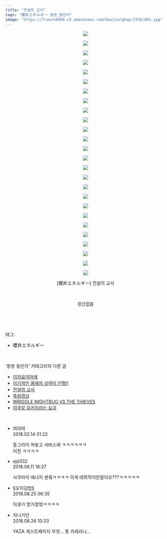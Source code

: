 ```yaml
---
title: "전설의 교사"
tags: "櫻井エネルギー 동방_동인지"
image: "https://franch4569.s3.amazonaws.com/doujin/ghap/2336/001.jpg"
---
```

<div class="article">
<p style="text-align: center; clear: none; float: none;"><img src="{{ site.imgserver2 }}/ghap/2336/001.jpg"/></p>
<p style="text-align: center; clear: none; float: none;"><img src="{{ site.imgserver2 }}/ghap/2336/002.jpg"/></p>
<p style="text-align: center; clear: none; float: none;"><img src="{{ site.imgserver2 }}/ghap/2336/003.jpg"/></p>
<p style="text-align: center; clear: none; float: none;"><img src="{{ site.imgserver2 }}/ghap/2336/004.jpg"/></p>
<p style="text-align: center; clear: none; float: none;"><img src="{{ site.imgserver2 }}/ghap/2336/005.jpg"/></p>
<p style="text-align: center; clear: none; float: none;"><img src="{{ site.imgserver2 }}/ghap/2336/006.jpg"/></p>
<p style="text-align: center; clear: none; float: none;"><img src="{{ site.imgserver2 }}/ghap/2336/007.jpg"/></p>
<p style="text-align: center; clear: none; float: none;"><img src="{{ site.imgserver2 }}/ghap/2336/008.jpg"/></p>
<p style="text-align: center; clear: none; float: none;"><img src="{{ site.imgserver2 }}/ghap/2336/009.jpg"/></p>
<p style="text-align: center; clear: none; float: none;"><img src="{{ site.imgserver2 }}/ghap/2336/010.jpg"/></p>
<p style="text-align: center; clear: none; float: none;"><img src="{{ site.imgserver2 }}/ghap/2336/011.jpg"/></p>
<p style="text-align: center; clear: none; float: none;"><img src="{{ site.imgserver2 }}/ghap/2336/012.jpg"/></p>
<p style="text-align: center; clear: none; float: none;"><img src="{{ site.imgserver2 }}/ghap/2336/013.jpg"/></p>
<p style="text-align: center; clear: none; float: none;"><img src="{{ site.imgserver2 }}/ghap/2336/014.jpg"/></p>
<p style="text-align: center; clear: none; float: none;"><img src="{{ site.imgserver2 }}/ghap/2336/015.jpg"/></p>
<p style="text-align: center; clear: none; float: none;"><img src="{{ site.imgserver2 }}/ghap/2336/016.jpg"/></p>
<p style="text-align: center; clear: none; float: none;"><img src="{{ site.imgserver2 }}/ghap/2336/017.jpg"/></p>
<p style="text-align: center; clear: none; float: none;"><img src="{{ site.imgserver2 }}/ghap/2336/018.jpg"/></p>
<p style="text-align: center; clear: none; float: none;"><img src="{{ site.imgserver2 }}/ghap/2336/019.jpg"/></p>
<p style="text-align: center; clear: none; float: none;"><img src="{{ site.imgserver2 }}/ghap/2336/020.jpg"/></p>
<p style="text-align: center; clear: none; float: none;"><img src="{{ site.imgserver2 }}/ghap/2336/021.jpg"/></p>
<p style="text-align: center; clear: none; float: none;"><img src="{{ site.imgserver2 }}/ghap/2336/022.jpg"/></p>
<p style="text-align: center; clear: none; float: none;"><img src="{{ site.imgserver2 }}/ghap/2336/023.jpg"/></p>
<p style="text-align: center; clear: none; float: none;"><img src="{{ site.imgserver2 }}/ghap/2336/024.jpg"/></p>
<p style="text-align: center; clear: none; float: none;"><img src="{{ site.imgserver2 }}/ghap/2336/025.jpg"/></p>
<p style="text-align: center; clear: none; float: none;"><img src="{{ site.imgserver2 }}/ghap/2336/026.jpg"/></p>
<p style="text-align: center; clear: none; float: none;">[櫻井エネルギー] 전설의 교사</p>
<p style="text-align: center; clear: none; float: none;"><br/></p>
<p style="text-align: center; clear: none; float: none;">정신없음</p>
<p><br/></p>
</div><br/>
<div class="tagTrail">
<p>태그: </p>
<ul>
<li>櫻井エネルギー</li>
</ul>
</div><br/>
<div class="another">
<p>'동방 동인지' 카테고리의 다른 글</p>
<ul>
<li><a href="/ghap_2338">이자요이마에</a></li>
<li><a href="/ghap_2337">이기적인 몸매의 상하이 인형!!</a></li>
<li><a href="/ghap_2336">전설의 교사</a></li>
<li><a href="/ghap_2335">죽림영상</a></li>
<li><a href="/ghap_2334">WRIGGLE NIGHTBUG VS.THE THIEVES</a></li>
<li><a href="/ghap_2332">야쿠모 유카리라는 요괴</a></li>
</ul>
</div><br/>
<div class="cb_module cb_fluid">
<div class="cb_wrt cb_profile">
<div class="comment">
<ul>
<li class="cb_thumb_off" id="comment15199264">
<div class="cb_comment_area">
<div class="cb_info_area">
<div class="cb_section">
<span class="cb_nick_name">여야여</span>
</div>
<div class="cb_section">
<span class="cb_date">2018.02.14 01:22 </span>
</div>
</div>
<div class="cb_dsc_comment">
<p class="cb_dsc">
											동그라미 쳐놓고 서비스래 ㅋㅋㅋㅋㅋㅋ<br/>
미친 ㅋㅋㅋㅋ
										</p>
</div>
</div></li>
<li class="cb_thumb_off" id="comment15269341">
<div class="cb_comment_area">
<div class="cb_info_area">
<div class="cb_section">
<span class="cb_nick_name">ejd332</span>
</div>
<div class="cb_section">
<span class="cb_date">2018.06.11 16:27 </span>
</div>
</div>
<div class="cb_dsc_comment">
<p class="cb_dsc">
											사쿠라이 에너지 센셐ㅋㅋㅋㅋ 이게 데뷔작이란말이오???ㅋㅋㅋㅋㅋ
										</p>
</div>
</div></li>
<li class="cb_thumb_off" id="comment15317003">
<div class="cb_comment_area">
<div class="cb_info_area">
<div class="cb_section">
<span class="cb_nick_name">§오이김밥§</span>
</div>
<div class="cb_section">
<span class="cb_date">2018.08.25 06:35 </span>
</div>
</div>
<div class="cb_dsc_comment">
<p class="cb_dsc">
											아큐가 망가졌엌ㅋㅋㅋㅋ
										</p>
</div>
</div></li>
<li class="cb_thumb_off" id="comment15317863">
<div class="cb_comment_area">
<div class="cb_info_area">
<div class="cb_section">
<span class="cb_nick_name">지나가던</span>
</div>
<div class="cb_section">
<span class="cb_date">2018.08.26 10:33 </span>
</div>
</div>
<div class="cb_dsc_comment">
<p class="cb_dsc">
											YAZA 게스트페이지 무엇... 톳 카레라니...
										</p>
</div>
</div></li>
</ul>
</div>
</div><!-- commentList close -->
</div><br/>
